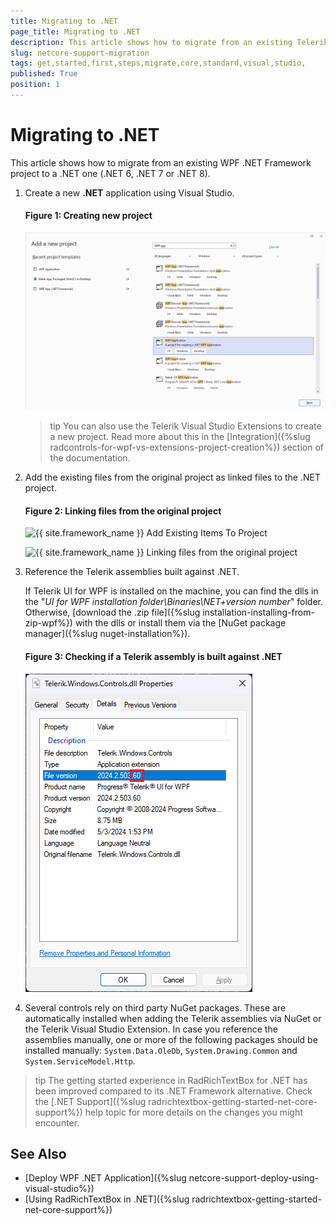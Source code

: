 ```yaml
---
title: Migrating to .NET
page_title: Migrating to .NET
description: This article shows how to migrate from an existing Telerik WPF .NET Framework project to a .NET 6 and later.
slug: netcore-support-migration
tags: get,started,first,steps,migrate,core,standard,visual,studio,
published: True
position: 1
---
```


# Migrating to .NET

This article shows how to migrate from an existing WPF .NET Framework project to a .NET one (.NET 6, .NET 7 or .NET 8).

1. Create a new __.NET__ application using Visual Studio. 
	
	#### Figure 1: Creating new project
	![{{ site.framework_name }} Creating new project](images/netcore-support-migration-0.png)	
	
	>tip You can also use the Telerik Visual Studio Extensions to create a new project. Read more about this in the [Integration]({%slug radcontrols-for-wpf-vs-extensions-project-creation%}) section of the documentation.
	
2. Add the existing files from the original project as linked files to the .NET project.
	
	#### Figure 2: Linking files from the original project
	![{{ site.framework_name }} Add Existing Items To Project](images/netcore-support-migration-1.png)
	
	![{{ site.framework_name }} Linking files from the original project](images/netcore-support-migration-2.png)
 
3. Reference the Telerik assemblies built against .NET.
	
	If Telerik UI for WPF is installed on the machine, you can find the dlls in the "*UI for WPF installation folder\Binaries\NET+version number*" folder. Otherwise, [download the .zip file]({%slug installation-installing-from-zip-wpf%}) with the dlls or install them via the [NuGet package manager]({%slug nuget-installation%}).
	
	#### Figure 3: Checking if a Telerik assembly is built against .NET  
	![{{ site.framework_name }} Checking if a Telerik assembly is built against .NET 6](images/netcore-support-migration-3.png)

4. Several controls rely on third party NuGet packages. These are automatically installed when adding the Telerik assemblies via NuGet or the Telerik Visual Studio Extension. In case you reference the assemblies manually, one or more of the following packages should be installed manually: `System.Data.OleDb`, `System.Drawing.Common` and `System.ServiceModel.Http`.

>tip The getting started experience in RadRichTextBox for .NET has been improved compared to its .NET Framework alternative. Check the [.NET Support]({%slug radrichtextbox-getting-started-net-core-support%}) help topic for more details on the changes you might encounter.

## See Also  
* [Deploy WPF .NET Application]({%slug netcore-support-deploy-using-visual-studio%})
* [Using RadRichTextBox in .NET]({%slug radrichtextbox-getting-started-net-core-support%})
